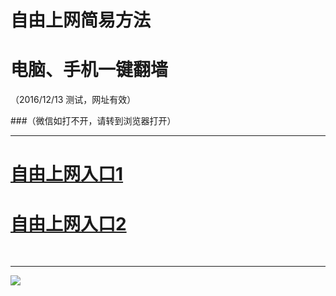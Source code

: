 ﻿# 自由上网简易方法

# 电脑、手机一键翻墙

（2016/12/13 测试，网址有效）


###（微信如打不开，请转到浏览器打开）




***

# <a href="https://d1o8ce9chitjq.cloudfront.net" target="_blank">自由上网入口1</a>
# <a href="https://d2ntgc7b5hpxwh.cloudfront.net" target="_blank">自由上网入口2</a>
﻿
***



<img src="https://camo.githubusercontent.com/81ca426978be68652bc3660ca87554fc756a75ce/68747470733a2f2f646666766d347a64686565652e636c6f756466726f6e742e6e65742f7069632f796a66712d32303136303833316f6b2d622e706e67" /> 